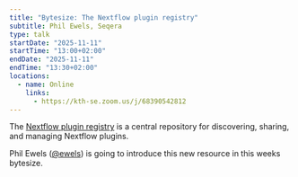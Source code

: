```yaml
---
title: "Bytesize: The Nextflow plugin registry"
subtitle: Phil Ewels, Seqera
type: talk
startDate: "2025-11-11"
startTime: "13:00+02:00"
endDate: "2025-11-11"
endTime: "13:30+02:00"
locations:
  - name: Online
    links:
      - https://kth-se.zoom.us/j/68390542812
---
```


The [Nextflow plugin registry](https://registry.nextflow.io/) is a central repository for discovering, sharing, and managing Nextflow plugins. 

Phil Ewels ([@ewels](https://github.com/ewels)) is going to introduce this new resource in this weeks bytesize.
